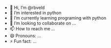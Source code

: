 - 👋 Hi, I’m @rbveld
- 👀 I’m interested in python
- 🌱 I’m currently learning programing with python
- 💞️ I’m looking to collaborate on ...
- 📫 How to reach me ...
- 😄 Pronouns: ...
- ⚡ Fun fact: ...

<!---
rbveld/rbveld is a ✨ special ✨ repository because its `README.md` (this file) appears on your GitHub profile.
You can click the Preview link to take a look at your changes.
--->
